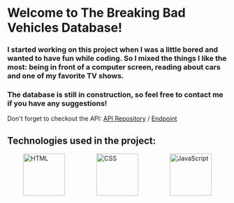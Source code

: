 # Welcome to The Breaking Bad Vehicles Database!

### I started working on this project when I was a little bored and wanted to have fun while coding. So I mixed the things I like the most: being in front of a computer screen, reading about cars and one of my favorite TV shows.

### The database is still in construction, so feel free to contact me if you have any suggestions!
Don't forget to checkout the API: [API Repository](https://github.com/maridgarcia/breaking_bad_api) / [Endpoint](https://breakingbadcars.cyclic.app/)

## Technologies used in the project:

<div style="display: flex; justify-content: space-around">
    <span>
        <img src="https://user-images.githubusercontent.com/25181517/192158954-f88b5814-d510-4564-b285-dff7d6400dad.png" alt="HTML" style="width: 96px;">
    </span>
    <span>
        <img src="https://user-images.githubusercontent.com/25181517/183898674-75a4a1b1-f960-4ea9-abcb-637170a00a75.png" alt="CSS" style="width: 96px;">
    </span>
    <span>
        <img src="https://user-images.githubusercontent.com/25181517/117447155-6a868a00-af3d-11eb-9cfe-245df15c9f3f.png" alt="JavaScript" style="width: 96px;">
    </span>
</div>
